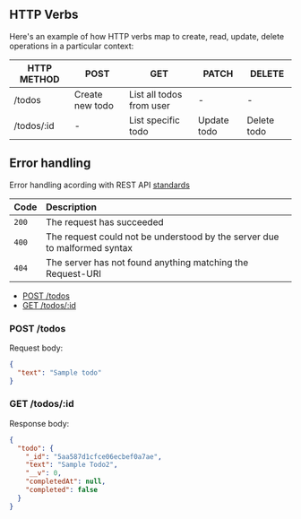 
## HTTP Verbs

Here's an example of how HTTP verbs map to create, read, update, delete operations in a particular context:

| HTTP METHOD     | POST            | GET                      | PATCH       | DELETE      |
| --------------- | --------------- | ------------------------ | ----------- | ----------- |
| /todos          | Create new todo | List all todos from user | -           | -           |
| /todos/:id      | -               | List specific todo       | Update todo | Delete todo |
 
## Error handling

Error handling acording with REST API [standards](http://www.restapitutorial.com/httpstatuscodes.html)

| Code  | Description                                                                                         |
| :---- | :-------------------------------------------------------------------------------------------------- |
| `200` | The request has succeeded                                                                           |
| `400` | The request could not be understood by the server due to malformed syntax                           |
| `404` | The server has not found anything matching the Request-URI                                          |

 

* [POST /todos](#post-todos)
* [GET /todos/:id](#get-todosid)

### POST /todos

Request body:

```json
{
  "text": "Sample todo"
}
```

### GET /todos/:id

Response body:

```json
{
  "todo": {
    "_id": "5aa587d1cfce06ecbef0a7ae",
    "text": "Sample Todo2",
    "__v": 0,
    "completedAt": null,
    "completed": false
  }
}
```
